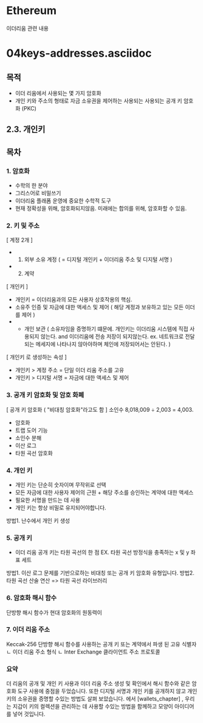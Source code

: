 # Ethereum
이더리움 관련 내용 

# 04keys-addresses.asciidoc
## 목적
* 이더 리움에서 사용되는 몇 가지 암호화
* 개인 키와 주소의 형태로 자금 소유권을 제어하는 사용되는 사용되는 공개 키 암호화 (PKC)




## 2.3. 개인키 


## 목차
### 1. 암호화
- 수학의 한 분야
- 그리스어로 비밀쓰기
- 이더리움 플래폼 운영에 중요한 수학적 도구
- 현재 정확성을 위해, 암호화되지않음. 미래에는 합의를 위해, 암호화할 수 있음.


### 2. 키 및 주소
[ 계정 2개 ] 
* 1. 외부 소유 계정 ( = 디지털 개인키 + 이더리움 주소 및 디지털 서명 ) 
* 2. 계약

[ 개인키 ]
- 개인키 = 이더리움과의 모든 사용자 상호작용의 핵심. 
- 소유주 인증 및 자금에 대한 액세스 및 제어 ( 해당 계정과 보유하고 있는 모든 이더를 제어 )
- - 개인 보관 
( 소유자임을 증명하기 떄문에. 개인키는 이더리움 시스템에 직접 사용되지 않는다. and 이더리움에 전송 저장이 되지않는다. ex. 네트워크로 전달되는 메세지에 나타나지 않아야하며 체인에 저장되어서는 안된다.  ) 

[ 개인키 로 생성하는 속성 ]
- 개인키 > 계정 주소 = 단일 이더 리움 주소를 고유
- 개인키 > 디지털 서명 = 자금에 대한 액세스 및 제어

### 3. 공개 키 암호화 및 암호 화폐
[ 공개 키 암호화 ( "비대칭 암호화"라고도 함 ] 
소인수 8,018,009 ÷ 2,003 = 4,003. 
- 암호화
- 트랩 도어 기능
- 소인수 분해
- 이산 로그
- 타원 곡선 암호화

### 4. 개인 키
- 개인 키는 단순히 숫자이며 무작위로 선택
- 모든 자금에 대한 사용자 제어의 근원 + 해당 주소를 승인하는 계약에 대한 액세스
- 필요한 서명을 만드는 데 사용
- 개인 키는 항상 비밀로 유지되어야합니다.  

방법1. 난수에서 개인 키 생성

### 5. 공개 키
- 이더 리움 공개 키는 타원 곡선의 한 점 EX.  타원 곡선 방정식을 충족하는 x 및 y 좌표 세트

방법1. 이산 로그 문제를 기반으로하는 비대칭 또는 공개 키 암호화 유형입니다.
방법2. 타원 곡선 산술 연산 => 타원 곡선 라이브러리


### 6. 암호화 해시 함수
단방향 해시 함수가 현대 암호화의 원동력이

### 7. 이더 리움 주소
 Keccak-256 단방향 해시 함수를 사용하는 공개 키 또는 계약에서 파생 된 고유 식별자
ㄴ 이더 리움 주소 형식
ㄴ Inter Exchange 클라이언트 주소 프로토콜

### 요약
더 리움의 공개 및 개인 키 사용과 이더 리움 주소 생성 및 확인에서 해시 함수와 같은 암호화 도구 사용에 중점을 두었습니다. 또한 디지털 서명과 개인 키를 공개하지 않고 개인 키의 소유권을 증명할 수있는 방법도 살펴 보았습니다. 에서 [wallets_chapter] , 우리는 지갑이 키의 컬렉션을 관리하는 데 사용할 수있는 방법을 함께하고 모양이 아이디어를 넣어 것입니다.
